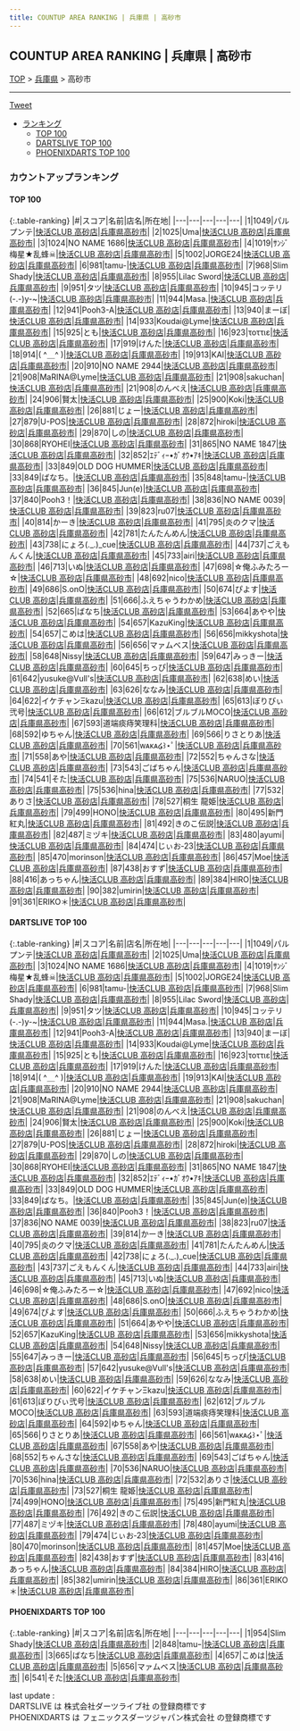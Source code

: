 ```yaml
---
title: COUNTUP AREA RANKING | 兵庫県 | 高砂市
---
```

## COUNTUP AREA RANKING | 兵庫県 | 高砂市

[TOP](/darts/rank/) > [兵庫県](/darts/rank/兵庫県/) > 高砂市

___

<a href="https://twitter.com/share?ref_src=twsrc%5Etfw" data-text="COUNTUP AREA RANKING | 兵庫県高砂市" class="twitter-share-button" data-hashtags="DARTSLIVE,PHOENIXDARTS,darts,ダーツ" data-show-count="false">Tweet</a>

* [ランキング](#カウントアップランキング)
    * [TOP 100](#top-100)
    * [DARTSLIVE TOP 100](#dartslive-top-100)
    * [PHOENIXDARTS TOP 100](#phoenixdarts-top-100)

### カウントアップランキング

#### TOP 100



{:.table-ranking}
|#|スコア|名前|店名|所在地|
|---|---|---|---|---|
|1|1049|<span class="rank-name-dl">パルプンテ</span>|<a href="https://search.dartslive.com/jp/shop/2f58915eee36f967f454cb89828a1cfe">快活CLUB 高砂店</a>|<a href="/darts/rank/兵庫県/高砂市">兵庫県高砂市</a>|
|2|1025|<span class="rank-name-dl">Uma</span>|<a href="https://search.dartslive.com/jp/shop/2f58915eee36f967f454cb89828a1cfe">快活CLUB 高砂店</a>|<a href="/darts/rank/兵庫県/高砂市">兵庫県高砂市</a>|
|3|1024|<span class="rank-name-dl">NO NAME 1686</span>|<a href="https://search.dartslive.com/jp/shop/2f58915eee36f967f454cb89828a1cfe">快活CLUB 高砂店</a>|<a href="/darts/rank/兵庫県/高砂市">兵庫県高砂市</a>|
|4|1019|<span class="rank-name-dl">ｻﾝｼﾞ梅星★乱蜂☠</span>|<a href="https://search.dartslive.com/jp/shop/2f58915eee36f967f454cb89828a1cfe">快活CLUB 高砂店</a>|<a href="/darts/rank/兵庫県/高砂市">兵庫県高砂市</a>|
|5|1002|<span class="rank-name-dl">JORGE24</span>|<a href="https://search.dartslive.com/jp/shop/2f58915eee36f967f454cb89828a1cfe">快活CLUB 高砂店</a>|<a href="/darts/rank/兵庫県/高砂市">兵庫県高砂市</a>|
|6|981|<span class="rank-name-dl">tamu-</span>|<a href="https://search.dartslive.com/jp/shop/2f58915eee36f967f454cb89828a1cfe">快活CLUB 高砂店</a>|<a href="/darts/rank/兵庫県/高砂市">兵庫県高砂市</a>|
|7|968|<span class="rank-name-dl">Slim Shady</span>|<a href="https://search.dartslive.com/jp/shop/2f58915eee36f967f454cb89828a1cfe">快活CLUB 高砂店</a>|<a href="/darts/rank/兵庫県/高砂市">兵庫県高砂市</a>|
|8|955|<span class="rank-name-dl">Lilac Sword</span>|<a href="https://search.dartslive.com/jp/shop/2f58915eee36f967f454cb89828a1cfe">快活CLUB 高砂店</a>|<a href="/darts/rank/兵庫県/高砂市">兵庫県高砂市</a>|
|9|951|<span class="rank-name-dl">タツ</span>|<a href="https://search.dartslive.com/jp/shop/2f58915eee36f967f454cb89828a1cfe">快活CLUB 高砂店</a>|<a href="/darts/rank/兵庫県/高砂市">兵庫県高砂市</a>|
|10|945|<span class="rank-name-dl">コッテリ(-.-)y-~</span>|<a href="https://search.dartslive.com/jp/shop/2f58915eee36f967f454cb89828a1cfe">快活CLUB 高砂店</a>|<a href="/darts/rank/兵庫県/高砂市">兵庫県高砂市</a>|
|11|944|<span class="rank-name-dl">Masa.</span>|<a href="https://search.dartslive.com/jp/shop/2f58915eee36f967f454cb89828a1cfe">快活CLUB 高砂店</a>|<a href="/darts/rank/兵庫県/高砂市">兵庫県高砂市</a>|
|12|941|<span class="rank-name-dl">Pooh3-A</span>|<a href="https://search.dartslive.com/jp/shop/2f58915eee36f967f454cb89828a1cfe">快活CLUB 高砂店</a>|<a href="/darts/rank/兵庫県/高砂市">兵庫県高砂市</a>|
|13|940|<span class="rank-name-dl">まーぼ</span>|<a href="https://search.dartslive.com/jp/shop/2f58915eee36f967f454cb89828a1cfe">快活CLUB 高砂店</a>|<a href="/darts/rank/兵庫県/高砂市">兵庫県高砂市</a>|
|14|933|<span class="rank-name-dl">Koudai@Lyme</span>|<a href="https://search.dartslive.com/jp/shop/2f58915eee36f967f454cb89828a1cfe">快活CLUB 高砂店</a>|<a href="/darts/rank/兵庫県/高砂市">兵庫県高砂市</a>|
|15|925|<span class="rank-name-dl">とも</span>|<a href="https://search.dartslive.com/jp/shop/2f58915eee36f967f454cb89828a1cfe">快活CLUB 高砂店</a>|<a href="/darts/rank/兵庫県/高砂市">兵庫県高砂市</a>|
|16|923|<span class="rank-name-dl">τοττιε</span>|<a href="https://search.dartslive.com/jp/shop/2f58915eee36f967f454cb89828a1cfe">快活CLUB 高砂店</a>|<a href="/darts/rank/兵庫県/高砂市">兵庫県高砂市</a>|
|17|919|<span class="rank-name-dl">けんた</span>|<a href="https://search.dartslive.com/jp/shop/2f58915eee36f967f454cb89828a1cfe">快活CLUB 高砂店</a>|<a href="/darts/rank/兵庫県/高砂市">兵庫県高砂市</a>|
|18|914|<span class="rank-name-dl">( ^＿^ )</span>|<a href="https://search.dartslive.com/jp/shop/2f58915eee36f967f454cb89828a1cfe">快活CLUB 高砂店</a>|<a href="/darts/rank/兵庫県/高砂市">兵庫県高砂市</a>|
|19|913|<span class="rank-name-dl">KAI</span>|<a href="https://search.dartslive.com/jp/shop/2f58915eee36f967f454cb89828a1cfe">快活CLUB 高砂店</a>|<a href="/darts/rank/兵庫県/高砂市">兵庫県高砂市</a>|
|20|910|<span class="rank-name-dl">NO NAME 2944</span>|<a href="https://search.dartslive.com/jp/shop/2f58915eee36f967f454cb89828a1cfe">快活CLUB 高砂店</a>|<a href="/darts/rank/兵庫県/高砂市">兵庫県高砂市</a>|
|21|908|<span class="rank-name-dl">MaRINA@Lyme</span>|<a href="https://search.dartslive.com/jp/shop/2f58915eee36f967f454cb89828a1cfe">快活CLUB 高砂店</a>|<a href="/darts/rank/兵庫県/高砂市">兵庫県高砂市</a>|
|21|908|<span class="rank-name-dl">sakuchan</span>|<a href="https://search.dartslive.com/jp/shop/2f58915eee36f967f454cb89828a1cfe">快活CLUB 高砂店</a>|<a href="/darts/rank/兵庫県/高砂市">兵庫県高砂市</a>|
|21|908|<span class="rank-name-dl">のんべえ</span>|<a href="https://search.dartslive.com/jp/shop/2f58915eee36f967f454cb89828a1cfe">快活CLUB 高砂店</a>|<a href="/darts/rank/兵庫県/高砂市">兵庫県高砂市</a>|
|24|906|<span class="rank-name-dl">賢太</span>|<a href="https://search.dartslive.com/jp/shop/2f58915eee36f967f454cb89828a1cfe">快活CLUB 高砂店</a>|<a href="/darts/rank/兵庫県/高砂市">兵庫県高砂市</a>|
|25|900|<span class="rank-name-dl">Koki</span>|<a href="https://search.dartslive.com/jp/shop/2f58915eee36f967f454cb89828a1cfe">快活CLUB 高砂店</a>|<a href="/darts/rank/兵庫県/高砂市">兵庫県高砂市</a>|
|26|881|<span class="rank-name-dl">じょー</span>|<a href="https://search.dartslive.com/jp/shop/2f58915eee36f967f454cb89828a1cfe">快活CLUB 高砂店</a>|<a href="/darts/rank/兵庫県/高砂市">兵庫県高砂市</a>|
|27|879|<span class="rank-name-dl">U-POS</span>|<a href="https://search.dartslive.com/jp/shop/2f58915eee36f967f454cb89828a1cfe">快活CLUB 高砂店</a>|<a href="/darts/rank/兵庫県/高砂市">兵庫県高砂市</a>|
|28|872|<span class="rank-name-dl">hiroki</span>|<a href="https://search.dartslive.com/jp/shop/2f58915eee36f967f454cb89828a1cfe">快活CLUB 高砂店</a>|<a href="/darts/rank/兵庫県/高砂市">兵庫県高砂市</a>|
|29|870|<span class="rank-name-dl">しの</span>|<a href="https://search.dartslive.com/jp/shop/2f58915eee36f967f454cb89828a1cfe">快活CLUB 高砂店</a>|<a href="/darts/rank/兵庫県/高砂市">兵庫県高砂市</a>|
|30|868|<span class="rank-name-dl">RYOHEI</span>|<a href="https://search.dartslive.com/jp/shop/2f58915eee36f967f454cb89828a1cfe">快活CLUB 高砂店</a>|<a href="/darts/rank/兵庫県/高砂市">兵庫県高砂市</a>|
|31|865|<span class="rank-name-dl">NO NAME 1847</span>|<a href="https://search.dartslive.com/jp/shop/2f58915eee36f967f454cb89828a1cfe">快活CLUB 高砂店</a>|<a href="/darts/rank/兵庫県/高砂市">兵庫県高砂市</a>|
|32|852|<span class="rank-name-dl">ｴﾃﾞｨｰ•ｶﾞｵｳ•ｱｷ</span>|<a href="https://search.dartslive.com/jp/shop/2f58915eee36f967f454cb89828a1cfe">快活CLUB 高砂店</a>|<a href="/darts/rank/兵庫県/高砂市">兵庫県高砂市</a>|
|33|849|<span class="rank-name-dl">OLD DOG HUMMER</span>|<a href="https://search.dartslive.com/jp/shop/2f58915eee36f967f454cb89828a1cfe">快活CLUB 高砂店</a>|<a href="/darts/rank/兵庫県/高砂市">兵庫県高砂市</a>|
|33|849|<span class="rank-name-dl">ばなち。</span>|<a href="https://search.dartslive.com/jp/shop/2f58915eee36f967f454cb89828a1cfe">快活CLUB 高砂店</a>|<a href="/darts/rank/兵庫県/高砂市">兵庫県高砂市</a>|
|35|848|<span class="rank-name-pd">tamuｰ</span>|<a href="https://vs.phoenixdarts.com/jp/shop/shopDetailInfo/s_7521?s_seq=7521">快活CLUB 高砂店</a>|<a href="/darts/rank/兵庫県/高砂市">兵庫県高砂市</a>|
|36|845|<span class="rank-name-dl">Jun(e)</span>|<a href="https://search.dartslive.com/jp/shop/2f58915eee36f967f454cb89828a1cfe">快活CLUB 高砂店</a>|<a href="/darts/rank/兵庫県/高砂市">兵庫県高砂市</a>|
|37|840|<span class="rank-name-dl">Pooh3！</span>|<a href="https://search.dartslive.com/jp/shop/2f58915eee36f967f454cb89828a1cfe">快活CLUB 高砂店</a>|<a href="/darts/rank/兵庫県/高砂市">兵庫県高砂市</a>|
|38|836|<span class="rank-name-dl">NO NAME 0039</span>|<a href="https://search.dartslive.com/jp/shop/2f58915eee36f967f454cb89828a1cfe">快活CLUB 高砂店</a>|<a href="/darts/rank/兵庫県/高砂市">兵庫県高砂市</a>|
|39|823|<span class="rank-name-dl">ru07</span>|<a href="https://search.dartslive.com/jp/shop/2f58915eee36f967f454cb89828a1cfe">快活CLUB 高砂店</a>|<a href="/darts/rank/兵庫県/高砂市">兵庫県高砂市</a>|
|40|814|<span class="rank-name-dl">かーき</span>|<a href="https://search.dartslive.com/jp/shop/2f58915eee36f967f454cb89828a1cfe">快活CLUB 高砂店</a>|<a href="/darts/rank/兵庫県/高砂市">兵庫県高砂市</a>|
|41|795|<span class="rank-name-dl">炎のクマ</span>|<a href="https://search.dartslive.com/jp/shop/2f58915eee36f967f454cb89828a1cfe">快活CLUB 高砂店</a>|<a href="/darts/rank/兵庫県/高砂市">兵庫県高砂市</a>|
|42|781|<span class="rank-name-dl">たんたんめん</span>|<a href="https://search.dartslive.com/jp/shop/2f58915eee36f967f454cb89828a1cfe">快活CLUB 高砂店</a>|<a href="/darts/rank/兵庫県/高砂市">兵庫県高砂市</a>|
|43|738|<span class="rank-name-dl">にょろ(._.)_cue</span>|<a href="https://search.dartslive.com/jp/shop/2f58915eee36f967f454cb89828a1cfe">快活CLUB 高砂店</a>|<a href="/darts/rank/兵庫県/高砂市">兵庫県高砂市</a>|
|44|737|<span class="rank-name-dl">ごえもんくん</span>|<a href="https://search.dartslive.com/jp/shop/2f58915eee36f967f454cb89828a1cfe">快活CLUB 高砂店</a>|<a href="/darts/rank/兵庫県/高砂市">兵庫県高砂市</a>|
|45|733|<span class="rank-name-dl">airi</span>|<a href="https://search.dartslive.com/jp/shop/2f58915eee36f967f454cb89828a1cfe">快活CLUB 高砂店</a>|<a href="/darts/rank/兵庫県/高砂市">兵庫県高砂市</a>|
|46|713|<span class="rank-name-dl">いぬ</span>|<a href="https://search.dartslive.com/jp/shop/2f58915eee36f967f454cb89828a1cfe">快活CLUB 高砂店</a>|<a href="/darts/rank/兵庫県/高砂市">兵庫県高砂市</a>|
|47|698|<span class="rank-name-dl">☆俺ふみたろー☆</span>|<a href="https://search.dartslive.com/jp/shop/2f58915eee36f967f454cb89828a1cfe">快活CLUB 高砂店</a>|<a href="/darts/rank/兵庫県/高砂市">兵庫県高砂市</a>|
|48|692|<span class="rank-name-dl">nico</span>|<a href="https://search.dartslive.com/jp/shop/2f58915eee36f967f454cb89828a1cfe">快活CLUB 高砂店</a>|<a href="/darts/rank/兵庫県/高砂市">兵庫県高砂市</a>|
|49|686|<span class="rank-name-dl">S.onO</span>|<a href="https://search.dartslive.com/jp/shop/2f58915eee36f967f454cb89828a1cfe">快活CLUB 高砂店</a>|<a href="/darts/rank/兵庫県/高砂市">兵庫県高砂市</a>|
|50|674|<span class="rank-name-dl">ぴよす</span>|<a href="https://search.dartslive.com/jp/shop/2f58915eee36f967f454cb89828a1cfe">快活CLUB 高砂店</a>|<a href="/darts/rank/兵庫県/高砂市">兵庫県高砂市</a>|
|51|666|<span class="rank-name-dl">ふえちゃうわかめ</span>|<a href="https://search.dartslive.com/jp/shop/2f58915eee36f967f454cb89828a1cfe">快活CLUB 高砂店</a>|<a href="/darts/rank/兵庫県/高砂市">兵庫県高砂市</a>|
|52|665|<span class="rank-name-pd">ばなち</span>|<a href="https://vs.phoenixdarts.com/jp/shop/shopDetailInfo/s_7521?s_seq=7521">快活CLUB 高砂店</a>|<a href="/darts/rank/兵庫県/高砂市">兵庫県高砂市</a>|
|53|664|<span class="rank-name-dl">あやや</span>|<a href="https://search.dartslive.com/jp/shop/2f58915eee36f967f454cb89828a1cfe">快活CLUB 高砂店</a>|<a href="/darts/rank/兵庫県/高砂市">兵庫県高砂市</a>|
|54|657|<span class="rank-name-dl">KazuKing</span>|<a href="https://search.dartslive.com/jp/shop/2f58915eee36f967f454cb89828a1cfe">快活CLUB 高砂店</a>|<a href="/darts/rank/兵庫県/高砂市">兵庫県高砂市</a>|
|54|657|<span class="rank-name-pd">こめは</span>|<a href="https://vs.phoenixdarts.com/jp/shop/shopDetailInfo/s_7521?s_seq=7521">快活CLUB 高砂店</a>|<a href="/darts/rank/兵庫県/高砂市">兵庫県高砂市</a>|
|56|656|<span class="rank-name-dl">mikkyshota</span>|<a href="https://search.dartslive.com/jp/shop/2f58915eee36f967f454cb89828a1cfe">快活CLUB 高砂店</a>|<a href="/darts/rank/兵庫県/高砂市">兵庫県高砂市</a>|
|56|656|<span class="rank-name-pd">マァムベス</span>|<a href="https://vs.phoenixdarts.com/jp/shop/shopDetailInfo/s_7521?s_seq=7521">快活CLUB 高砂店</a>|<a href="/darts/rank/兵庫県/高砂市">兵庫県高砂市</a>|
|58|648|<span class="rank-name-dl">Nissy</span>|<a href="https://search.dartslive.com/jp/shop/2f58915eee36f967f454cb89828a1cfe">快活CLUB 高砂店</a>|<a href="/darts/rank/兵庫県/高砂市">兵庫県高砂市</a>|
|59|647|<span class="rank-name-dl">みっきー</span>|<a href="https://search.dartslive.com/jp/shop/2f58915eee36f967f454cb89828a1cfe">快活CLUB 高砂店</a>|<a href="/darts/rank/兵庫県/高砂市">兵庫県高砂市</a>|
|60|645|<span class="rank-name-dl">ちっぴ</span>|<a href="https://search.dartslive.com/jp/shop/2f58915eee36f967f454cb89828a1cfe">快活CLUB 高砂店</a>|<a href="/darts/rank/兵庫県/高砂市">兵庫県高砂市</a>|
|61|642|<span class="rank-name-dl">yusuke@Vull&#x27;s</span>|<a href="https://search.dartslive.com/jp/shop/2f58915eee36f967f454cb89828a1cfe">快活CLUB 高砂店</a>|<a href="/darts/rank/兵庫県/高砂市">兵庫県高砂市</a>|
|62|638|<span class="rank-name-dl">めい</span>|<a href="https://search.dartslive.com/jp/shop/2f58915eee36f967f454cb89828a1cfe">快活CLUB 高砂店</a>|<a href="/darts/rank/兵庫県/高砂市">兵庫県高砂市</a>|
|63|626|<span class="rank-name-dl">ななみ</span>|<a href="https://search.dartslive.com/jp/shop/2f58915eee36f967f454cb89828a1cfe">快活CLUB 高砂店</a>|<a href="/darts/rank/兵庫県/高砂市">兵庫県高砂市</a>|
|64|622|<span class="rank-name-dl">イケチャンΞkazu</span>|<a href="https://search.dartslive.com/jp/shop/2f58915eee36f967f454cb89828a1cfe">快活CLUB 高砂店</a>|<a href="/darts/rank/兵庫県/高砂市">兵庫県高砂市</a>|
|65|613|<span class="rank-name-dl">ぼりびぃ弐号</span>|<a href="https://search.dartslive.com/jp/shop/2f58915eee36f967f454cb89828a1cfe">快活CLUB 高砂店</a>|<a href="/darts/rank/兵庫県/高砂市">兵庫県高砂市</a>|
|66|612|<span class="rank-name-dl">ブルブルMOCO</span>|<a href="https://search.dartslive.com/jp/shop/2f58915eee36f967f454cb89828a1cfe">快活CLUB 高砂店</a>|<a href="/darts/rank/兵庫県/高砂市">兵庫県高砂市</a>|
|67|593|<span class="rank-name-dl">道端痰痔笑理科</span>|<a href="https://search.dartslive.com/jp/shop/2f58915eee36f967f454cb89828a1cfe">快活CLUB 高砂店</a>|<a href="/darts/rank/兵庫県/高砂市">兵庫県高砂市</a>|
|68|592|<span class="rank-name-dl">ゆちゃん</span>|<a href="https://search.dartslive.com/jp/shop/2f58915eee36f967f454cb89828a1cfe">快活CLUB 高砂店</a>|<a href="/darts/rank/兵庫県/高砂市">兵庫県高砂市</a>|
|69|566|<span class="rank-name-dl">りさとりあ</span>|<a href="https://search.dartslive.com/jp/shop/2f58915eee36f967f454cb89828a1cfe">快活CLUB 高砂店</a>|<a href="/darts/rank/兵庫県/高砂市">兵庫県高砂市</a>|
|70|561|<span class="rank-name-dl">ᴡᴀᴋᴀ໒꒱⋆ﾟ</span>|<a href="https://search.dartslive.com/jp/shop/2f58915eee36f967f454cb89828a1cfe">快活CLUB 高砂店</a>|<a href="/darts/rank/兵庫県/高砂市">兵庫県高砂市</a>|
|71|558|<span class="rank-name-dl">あや</span>|<a href="https://search.dartslive.com/jp/shop/2f58915eee36f967f454cb89828a1cfe">快活CLUB 高砂店</a>|<a href="/darts/rank/兵庫県/高砂市">兵庫県高砂市</a>|
|72|552|<span class="rank-name-dl">ちゃんさな</span>|<a href="https://search.dartslive.com/jp/shop/2f58915eee36f967f454cb89828a1cfe">快活CLUB 高砂店</a>|<a href="/darts/rank/兵庫県/高砂市">兵庫県高砂市</a>|
|73|543|<span class="rank-name-dl">ごばちゃん</span>|<a href="https://search.dartslive.com/jp/shop/2f58915eee36f967f454cb89828a1cfe">快活CLUB 高砂店</a>|<a href="/darts/rank/兵庫県/高砂市">兵庫県高砂市</a>|
|74|541|<span class="rank-name-pd">そた</span>|<a href="https://vs.phoenixdarts.com/jp/shop/shopDetailInfo/s_7521?s_seq=7521">快活CLUB 高砂店</a>|<a href="/darts/rank/兵庫県/高砂市">兵庫県高砂市</a>|
|75|536|<span class="rank-name-dl">NARUO</span>|<a href="https://search.dartslive.com/jp/shop/2f58915eee36f967f454cb89828a1cfe">快活CLUB 高砂店</a>|<a href="/darts/rank/兵庫県/高砂市">兵庫県高砂市</a>|
|75|536|<span class="rank-name-dl">hina</span>|<a href="https://search.dartslive.com/jp/shop/2f58915eee36f967f454cb89828a1cfe">快活CLUB 高砂店</a>|<a href="/darts/rank/兵庫県/高砂市">兵庫県高砂市</a>|
|77|532|<span class="rank-name-dl">ありさ</span>|<a href="https://search.dartslive.com/jp/shop/2f58915eee36f967f454cb89828a1cfe">快活CLUB 高砂店</a>|<a href="/darts/rank/兵庫県/高砂市">兵庫県高砂市</a>|
|78|527|<span class="rank-name-dl">桐生 龍姫</span>|<a href="https://search.dartslive.com/jp/shop/2f58915eee36f967f454cb89828a1cfe">快活CLUB 高砂店</a>|<a href="/darts/rank/兵庫県/高砂市">兵庫県高砂市</a>|
|79|499|<span class="rank-name-dl">HONO</span>|<a href="https://search.dartslive.com/jp/shop/2f58915eee36f967f454cb89828a1cfe">快活CLUB 高砂店</a>|<a href="/darts/rank/兵庫県/高砂市">兵庫県高砂市</a>|
|80|495|<span class="rank-name-dl">新門紅丸</span>|<a href="https://search.dartslive.com/jp/shop/2f58915eee36f967f454cb89828a1cfe">快活CLUB 高砂店</a>|<a href="/darts/rank/兵庫県/高砂市">兵庫県高砂市</a>|
|81|492|<span class="rank-name-dl">きのこ伝説</span>|<a href="https://search.dartslive.com/jp/shop/2f58915eee36f967f454cb89828a1cfe">快活CLUB 高砂店</a>|<a href="/darts/rank/兵庫県/高砂市">兵庫県高砂市</a>|
|82|487|<span class="rank-name-dl">ミヅキ</span>|<a href="https://search.dartslive.com/jp/shop/2f58915eee36f967f454cb89828a1cfe">快活CLUB 高砂店</a>|<a href="/darts/rank/兵庫県/高砂市">兵庫県高砂市</a>|
|83|480|<span class="rank-name-dl">ayumi</span>|<a href="https://search.dartslive.com/jp/shop/2f58915eee36f967f454cb89828a1cfe">快活CLUB 高砂店</a>|<a href="/darts/rank/兵庫県/高砂市">兵庫県高砂市</a>|
|84|474|<span class="rank-name-dl">じぃお‐23</span>|<a href="https://search.dartslive.com/jp/shop/2f58915eee36f967f454cb89828a1cfe">快活CLUB 高砂店</a>|<a href="/darts/rank/兵庫県/高砂市">兵庫県高砂市</a>|
|85|470|<span class="rank-name-dl">morinson</span>|<a href="https://search.dartslive.com/jp/shop/2f58915eee36f967f454cb89828a1cfe">快活CLUB 高砂店</a>|<a href="/darts/rank/兵庫県/高砂市">兵庫県高砂市</a>|
|86|457|<span class="rank-name-dl">Moe</span>|<a href="https://search.dartslive.com/jp/shop/2f58915eee36f967f454cb89828a1cfe">快活CLUB 高砂店</a>|<a href="/darts/rank/兵庫県/高砂市">兵庫県高砂市</a>|
|87|438|<span class="rank-name-dl">おすず</span>|<a href="https://search.dartslive.com/jp/shop/2f58915eee36f967f454cb89828a1cfe">快活CLUB 高砂店</a>|<a href="/darts/rank/兵庫県/高砂市">兵庫県高砂市</a>|
|88|416|<span class="rank-name-dl">あっちゃん</span>|<a href="https://search.dartslive.com/jp/shop/2f58915eee36f967f454cb89828a1cfe">快活CLUB 高砂店</a>|<a href="/darts/rank/兵庫県/高砂市">兵庫県高砂市</a>|
|89|384|<span class="rank-name-dl">HIRO</span>|<a href="https://search.dartslive.com/jp/shop/2f58915eee36f967f454cb89828a1cfe">快活CLUB 高砂店</a>|<a href="/darts/rank/兵庫県/高砂市">兵庫県高砂市</a>|
|90|382|<span class="rank-name-dl">umirin</span>|<a href="https://search.dartslive.com/jp/shop/2f58915eee36f967f454cb89828a1cfe">快活CLUB 高砂店</a>|<a href="/darts/rank/兵庫県/高砂市">兵庫県高砂市</a>|
|91|361|<span class="rank-name-dl">ERIKO＊</span>|<a href="https://search.dartslive.com/jp/shop/2f58915eee36f967f454cb89828a1cfe">快活CLUB 高砂店</a>|<a href="/darts/rank/兵庫県/高砂市">兵庫県高砂市</a>|


#### DARTSLIVE TOP 100



{:.table-ranking}
|#|スコア|名前|店名|所在地|
|---|---|---|---|---|
|1|1049|<span class="rank-name-dl">パルプンテ</span>|<a href="https://search.dartslive.com/jp/shop/2f58915eee36f967f454cb89828a1cfe">快活CLUB 高砂店</a>|<a href="/darts/rank/兵庫県/高砂市">兵庫県高砂市</a>|
|2|1025|<span class="rank-name-dl">Uma</span>|<a href="https://search.dartslive.com/jp/shop/2f58915eee36f967f454cb89828a1cfe">快活CLUB 高砂店</a>|<a href="/darts/rank/兵庫県/高砂市">兵庫県高砂市</a>|
|3|1024|<span class="rank-name-dl">NO NAME 1686</span>|<a href="https://search.dartslive.com/jp/shop/2f58915eee36f967f454cb89828a1cfe">快活CLUB 高砂店</a>|<a href="/darts/rank/兵庫県/高砂市">兵庫県高砂市</a>|
|4|1019|<span class="rank-name-dl">ｻﾝｼﾞ梅星★乱蜂☠</span>|<a href="https://search.dartslive.com/jp/shop/2f58915eee36f967f454cb89828a1cfe">快活CLUB 高砂店</a>|<a href="/darts/rank/兵庫県/高砂市">兵庫県高砂市</a>|
|5|1002|<span class="rank-name-dl">JORGE24</span>|<a href="https://search.dartslive.com/jp/shop/2f58915eee36f967f454cb89828a1cfe">快活CLUB 高砂店</a>|<a href="/darts/rank/兵庫県/高砂市">兵庫県高砂市</a>|
|6|981|<span class="rank-name-dl">tamu-</span>|<a href="https://search.dartslive.com/jp/shop/2f58915eee36f967f454cb89828a1cfe">快活CLUB 高砂店</a>|<a href="/darts/rank/兵庫県/高砂市">兵庫県高砂市</a>|
|7|968|<span class="rank-name-dl">Slim Shady</span>|<a href="https://search.dartslive.com/jp/shop/2f58915eee36f967f454cb89828a1cfe">快活CLUB 高砂店</a>|<a href="/darts/rank/兵庫県/高砂市">兵庫県高砂市</a>|
|8|955|<span class="rank-name-dl">Lilac Sword</span>|<a href="https://search.dartslive.com/jp/shop/2f58915eee36f967f454cb89828a1cfe">快活CLUB 高砂店</a>|<a href="/darts/rank/兵庫県/高砂市">兵庫県高砂市</a>|
|9|951|<span class="rank-name-dl">タツ</span>|<a href="https://search.dartslive.com/jp/shop/2f58915eee36f967f454cb89828a1cfe">快活CLUB 高砂店</a>|<a href="/darts/rank/兵庫県/高砂市">兵庫県高砂市</a>|
|10|945|<span class="rank-name-dl">コッテリ(-.-)y-~</span>|<a href="https://search.dartslive.com/jp/shop/2f58915eee36f967f454cb89828a1cfe">快活CLUB 高砂店</a>|<a href="/darts/rank/兵庫県/高砂市">兵庫県高砂市</a>|
|11|944|<span class="rank-name-dl">Masa.</span>|<a href="https://search.dartslive.com/jp/shop/2f58915eee36f967f454cb89828a1cfe">快活CLUB 高砂店</a>|<a href="/darts/rank/兵庫県/高砂市">兵庫県高砂市</a>|
|12|941|<span class="rank-name-dl">Pooh3-A</span>|<a href="https://search.dartslive.com/jp/shop/2f58915eee36f967f454cb89828a1cfe">快活CLUB 高砂店</a>|<a href="/darts/rank/兵庫県/高砂市">兵庫県高砂市</a>|
|13|940|<span class="rank-name-dl">まーぼ</span>|<a href="https://search.dartslive.com/jp/shop/2f58915eee36f967f454cb89828a1cfe">快活CLUB 高砂店</a>|<a href="/darts/rank/兵庫県/高砂市">兵庫県高砂市</a>|
|14|933|<span class="rank-name-dl">Koudai@Lyme</span>|<a href="https://search.dartslive.com/jp/shop/2f58915eee36f967f454cb89828a1cfe">快活CLUB 高砂店</a>|<a href="/darts/rank/兵庫県/高砂市">兵庫県高砂市</a>|
|15|925|<span class="rank-name-dl">とも</span>|<a href="https://search.dartslive.com/jp/shop/2f58915eee36f967f454cb89828a1cfe">快活CLUB 高砂店</a>|<a href="/darts/rank/兵庫県/高砂市">兵庫県高砂市</a>|
|16|923|<span class="rank-name-dl">τοττιε</span>|<a href="https://search.dartslive.com/jp/shop/2f58915eee36f967f454cb89828a1cfe">快活CLUB 高砂店</a>|<a href="/darts/rank/兵庫県/高砂市">兵庫県高砂市</a>|
|17|919|<span class="rank-name-dl">けんた</span>|<a href="https://search.dartslive.com/jp/shop/2f58915eee36f967f454cb89828a1cfe">快活CLUB 高砂店</a>|<a href="/darts/rank/兵庫県/高砂市">兵庫県高砂市</a>|
|18|914|<span class="rank-name-dl">( ^＿^ )</span>|<a href="https://search.dartslive.com/jp/shop/2f58915eee36f967f454cb89828a1cfe">快活CLUB 高砂店</a>|<a href="/darts/rank/兵庫県/高砂市">兵庫県高砂市</a>|
|19|913|<span class="rank-name-dl">KAI</span>|<a href="https://search.dartslive.com/jp/shop/2f58915eee36f967f454cb89828a1cfe">快活CLUB 高砂店</a>|<a href="/darts/rank/兵庫県/高砂市">兵庫県高砂市</a>|
|20|910|<span class="rank-name-dl">NO NAME 2944</span>|<a href="https://search.dartslive.com/jp/shop/2f58915eee36f967f454cb89828a1cfe">快活CLUB 高砂店</a>|<a href="/darts/rank/兵庫県/高砂市">兵庫県高砂市</a>|
|21|908|<span class="rank-name-dl">MaRINA@Lyme</span>|<a href="https://search.dartslive.com/jp/shop/2f58915eee36f967f454cb89828a1cfe">快活CLUB 高砂店</a>|<a href="/darts/rank/兵庫県/高砂市">兵庫県高砂市</a>|
|21|908|<span class="rank-name-dl">sakuchan</span>|<a href="https://search.dartslive.com/jp/shop/2f58915eee36f967f454cb89828a1cfe">快活CLUB 高砂店</a>|<a href="/darts/rank/兵庫県/高砂市">兵庫県高砂市</a>|
|21|908|<span class="rank-name-dl">のんべえ</span>|<a href="https://search.dartslive.com/jp/shop/2f58915eee36f967f454cb89828a1cfe">快活CLUB 高砂店</a>|<a href="/darts/rank/兵庫県/高砂市">兵庫県高砂市</a>|
|24|906|<span class="rank-name-dl">賢太</span>|<a href="https://search.dartslive.com/jp/shop/2f58915eee36f967f454cb89828a1cfe">快活CLUB 高砂店</a>|<a href="/darts/rank/兵庫県/高砂市">兵庫県高砂市</a>|
|25|900|<span class="rank-name-dl">Koki</span>|<a href="https://search.dartslive.com/jp/shop/2f58915eee36f967f454cb89828a1cfe">快活CLUB 高砂店</a>|<a href="/darts/rank/兵庫県/高砂市">兵庫県高砂市</a>|
|26|881|<span class="rank-name-dl">じょー</span>|<a href="https://search.dartslive.com/jp/shop/2f58915eee36f967f454cb89828a1cfe">快活CLUB 高砂店</a>|<a href="/darts/rank/兵庫県/高砂市">兵庫県高砂市</a>|
|27|879|<span class="rank-name-dl">U-POS</span>|<a href="https://search.dartslive.com/jp/shop/2f58915eee36f967f454cb89828a1cfe">快活CLUB 高砂店</a>|<a href="/darts/rank/兵庫県/高砂市">兵庫県高砂市</a>|
|28|872|<span class="rank-name-dl">hiroki</span>|<a href="https://search.dartslive.com/jp/shop/2f58915eee36f967f454cb89828a1cfe">快活CLUB 高砂店</a>|<a href="/darts/rank/兵庫県/高砂市">兵庫県高砂市</a>|
|29|870|<span class="rank-name-dl">しの</span>|<a href="https://search.dartslive.com/jp/shop/2f58915eee36f967f454cb89828a1cfe">快活CLUB 高砂店</a>|<a href="/darts/rank/兵庫県/高砂市">兵庫県高砂市</a>|
|30|868|<span class="rank-name-dl">RYOHEI</span>|<a href="https://search.dartslive.com/jp/shop/2f58915eee36f967f454cb89828a1cfe">快活CLUB 高砂店</a>|<a href="/darts/rank/兵庫県/高砂市">兵庫県高砂市</a>|
|31|865|<span class="rank-name-dl">NO NAME 1847</span>|<a href="https://search.dartslive.com/jp/shop/2f58915eee36f967f454cb89828a1cfe">快活CLUB 高砂店</a>|<a href="/darts/rank/兵庫県/高砂市">兵庫県高砂市</a>|
|32|852|<span class="rank-name-dl">ｴﾃﾞｨｰ•ｶﾞｵｳ•ｱｷ</span>|<a href="https://search.dartslive.com/jp/shop/2f58915eee36f967f454cb89828a1cfe">快活CLUB 高砂店</a>|<a href="/darts/rank/兵庫県/高砂市">兵庫県高砂市</a>|
|33|849|<span class="rank-name-dl">OLD DOG HUMMER</span>|<a href="https://search.dartslive.com/jp/shop/2f58915eee36f967f454cb89828a1cfe">快活CLUB 高砂店</a>|<a href="/darts/rank/兵庫県/高砂市">兵庫県高砂市</a>|
|33|849|<span class="rank-name-dl">ばなち。</span>|<a href="https://search.dartslive.com/jp/shop/2f58915eee36f967f454cb89828a1cfe">快活CLUB 高砂店</a>|<a href="/darts/rank/兵庫県/高砂市">兵庫県高砂市</a>|
|35|845|<span class="rank-name-dl">Jun(e)</span>|<a href="https://search.dartslive.com/jp/shop/2f58915eee36f967f454cb89828a1cfe">快活CLUB 高砂店</a>|<a href="/darts/rank/兵庫県/高砂市">兵庫県高砂市</a>|
|36|840|<span class="rank-name-dl">Pooh3！</span>|<a href="https://search.dartslive.com/jp/shop/2f58915eee36f967f454cb89828a1cfe">快活CLUB 高砂店</a>|<a href="/darts/rank/兵庫県/高砂市">兵庫県高砂市</a>|
|37|836|<span class="rank-name-dl">NO NAME 0039</span>|<a href="https://search.dartslive.com/jp/shop/2f58915eee36f967f454cb89828a1cfe">快活CLUB 高砂店</a>|<a href="/darts/rank/兵庫県/高砂市">兵庫県高砂市</a>|
|38|823|<span class="rank-name-dl">ru07</span>|<a href="https://search.dartslive.com/jp/shop/2f58915eee36f967f454cb89828a1cfe">快活CLUB 高砂店</a>|<a href="/darts/rank/兵庫県/高砂市">兵庫県高砂市</a>|
|39|814|<span class="rank-name-dl">かーき</span>|<a href="https://search.dartslive.com/jp/shop/2f58915eee36f967f454cb89828a1cfe">快活CLUB 高砂店</a>|<a href="/darts/rank/兵庫県/高砂市">兵庫県高砂市</a>|
|40|795|<span class="rank-name-dl">炎のクマ</span>|<a href="https://search.dartslive.com/jp/shop/2f58915eee36f967f454cb89828a1cfe">快活CLUB 高砂店</a>|<a href="/darts/rank/兵庫県/高砂市">兵庫県高砂市</a>|
|41|781|<span class="rank-name-dl">たんたんめん</span>|<a href="https://search.dartslive.com/jp/shop/2f58915eee36f967f454cb89828a1cfe">快活CLUB 高砂店</a>|<a href="/darts/rank/兵庫県/高砂市">兵庫県高砂市</a>|
|42|738|<span class="rank-name-dl">にょろ(._.)_cue</span>|<a href="https://search.dartslive.com/jp/shop/2f58915eee36f967f454cb89828a1cfe">快活CLUB 高砂店</a>|<a href="/darts/rank/兵庫県/高砂市">兵庫県高砂市</a>|
|43|737|<span class="rank-name-dl">ごえもんくん</span>|<a href="https://search.dartslive.com/jp/shop/2f58915eee36f967f454cb89828a1cfe">快活CLUB 高砂店</a>|<a href="/darts/rank/兵庫県/高砂市">兵庫県高砂市</a>|
|44|733|<span class="rank-name-dl">airi</span>|<a href="https://search.dartslive.com/jp/shop/2f58915eee36f967f454cb89828a1cfe">快活CLUB 高砂店</a>|<a href="/darts/rank/兵庫県/高砂市">兵庫県高砂市</a>|
|45|713|<span class="rank-name-dl">いぬ</span>|<a href="https://search.dartslive.com/jp/shop/2f58915eee36f967f454cb89828a1cfe">快活CLUB 高砂店</a>|<a href="/darts/rank/兵庫県/高砂市">兵庫県高砂市</a>|
|46|698|<span class="rank-name-dl">☆俺ふみたろー☆</span>|<a href="https://search.dartslive.com/jp/shop/2f58915eee36f967f454cb89828a1cfe">快活CLUB 高砂店</a>|<a href="/darts/rank/兵庫県/高砂市">兵庫県高砂市</a>|
|47|692|<span class="rank-name-dl">nico</span>|<a href="https://search.dartslive.com/jp/shop/2f58915eee36f967f454cb89828a1cfe">快活CLUB 高砂店</a>|<a href="/darts/rank/兵庫県/高砂市">兵庫県高砂市</a>|
|48|686|<span class="rank-name-dl">S.onO</span>|<a href="https://search.dartslive.com/jp/shop/2f58915eee36f967f454cb89828a1cfe">快活CLUB 高砂店</a>|<a href="/darts/rank/兵庫県/高砂市">兵庫県高砂市</a>|
|49|674|<span class="rank-name-dl">ぴよす</span>|<a href="https://search.dartslive.com/jp/shop/2f58915eee36f967f454cb89828a1cfe">快活CLUB 高砂店</a>|<a href="/darts/rank/兵庫県/高砂市">兵庫県高砂市</a>|
|50|666|<span class="rank-name-dl">ふえちゃうわかめ</span>|<a href="https://search.dartslive.com/jp/shop/2f58915eee36f967f454cb89828a1cfe">快活CLUB 高砂店</a>|<a href="/darts/rank/兵庫県/高砂市">兵庫県高砂市</a>|
|51|664|<span class="rank-name-dl">あやや</span>|<a href="https://search.dartslive.com/jp/shop/2f58915eee36f967f454cb89828a1cfe">快活CLUB 高砂店</a>|<a href="/darts/rank/兵庫県/高砂市">兵庫県高砂市</a>|
|52|657|<span class="rank-name-dl">KazuKing</span>|<a href="https://search.dartslive.com/jp/shop/2f58915eee36f967f454cb89828a1cfe">快活CLUB 高砂店</a>|<a href="/darts/rank/兵庫県/高砂市">兵庫県高砂市</a>|
|53|656|<span class="rank-name-dl">mikkyshota</span>|<a href="https://search.dartslive.com/jp/shop/2f58915eee36f967f454cb89828a1cfe">快活CLUB 高砂店</a>|<a href="/darts/rank/兵庫県/高砂市">兵庫県高砂市</a>|
|54|648|<span class="rank-name-dl">Nissy</span>|<a href="https://search.dartslive.com/jp/shop/2f58915eee36f967f454cb89828a1cfe">快活CLUB 高砂店</a>|<a href="/darts/rank/兵庫県/高砂市">兵庫県高砂市</a>|
|55|647|<span class="rank-name-dl">みっきー</span>|<a href="https://search.dartslive.com/jp/shop/2f58915eee36f967f454cb89828a1cfe">快活CLUB 高砂店</a>|<a href="/darts/rank/兵庫県/高砂市">兵庫県高砂市</a>|
|56|645|<span class="rank-name-dl">ちっぴ</span>|<a href="https://search.dartslive.com/jp/shop/2f58915eee36f967f454cb89828a1cfe">快活CLUB 高砂店</a>|<a href="/darts/rank/兵庫県/高砂市">兵庫県高砂市</a>|
|57|642|<span class="rank-name-dl">yusuke@Vull&#x27;s</span>|<a href="https://search.dartslive.com/jp/shop/2f58915eee36f967f454cb89828a1cfe">快活CLUB 高砂店</a>|<a href="/darts/rank/兵庫県/高砂市">兵庫県高砂市</a>|
|58|638|<span class="rank-name-dl">めい</span>|<a href="https://search.dartslive.com/jp/shop/2f58915eee36f967f454cb89828a1cfe">快活CLUB 高砂店</a>|<a href="/darts/rank/兵庫県/高砂市">兵庫県高砂市</a>|
|59|626|<span class="rank-name-dl">ななみ</span>|<a href="https://search.dartslive.com/jp/shop/2f58915eee36f967f454cb89828a1cfe">快活CLUB 高砂店</a>|<a href="/darts/rank/兵庫県/高砂市">兵庫県高砂市</a>|
|60|622|<span class="rank-name-dl">イケチャンΞkazu</span>|<a href="https://search.dartslive.com/jp/shop/2f58915eee36f967f454cb89828a1cfe">快活CLUB 高砂店</a>|<a href="/darts/rank/兵庫県/高砂市">兵庫県高砂市</a>|
|61|613|<span class="rank-name-dl">ぼりびぃ弐号</span>|<a href="https://search.dartslive.com/jp/shop/2f58915eee36f967f454cb89828a1cfe">快活CLUB 高砂店</a>|<a href="/darts/rank/兵庫県/高砂市">兵庫県高砂市</a>|
|62|612|<span class="rank-name-dl">ブルブルMOCO</span>|<a href="https://search.dartslive.com/jp/shop/2f58915eee36f967f454cb89828a1cfe">快活CLUB 高砂店</a>|<a href="/darts/rank/兵庫県/高砂市">兵庫県高砂市</a>|
|63|593|<span class="rank-name-dl">道端痰痔笑理科</span>|<a href="https://search.dartslive.com/jp/shop/2f58915eee36f967f454cb89828a1cfe">快活CLUB 高砂店</a>|<a href="/darts/rank/兵庫県/高砂市">兵庫県高砂市</a>|
|64|592|<span class="rank-name-dl">ゆちゃん</span>|<a href="https://search.dartslive.com/jp/shop/2f58915eee36f967f454cb89828a1cfe">快活CLUB 高砂店</a>|<a href="/darts/rank/兵庫県/高砂市">兵庫県高砂市</a>|
|65|566|<span class="rank-name-dl">りさとりあ</span>|<a href="https://search.dartslive.com/jp/shop/2f58915eee36f967f454cb89828a1cfe">快活CLUB 高砂店</a>|<a href="/darts/rank/兵庫県/高砂市">兵庫県高砂市</a>|
|66|561|<span class="rank-name-dl">ᴡᴀᴋᴀ໒꒱⋆ﾟ</span>|<a href="https://search.dartslive.com/jp/shop/2f58915eee36f967f454cb89828a1cfe">快活CLUB 高砂店</a>|<a href="/darts/rank/兵庫県/高砂市">兵庫県高砂市</a>|
|67|558|<span class="rank-name-dl">あや</span>|<a href="https://search.dartslive.com/jp/shop/2f58915eee36f967f454cb89828a1cfe">快活CLUB 高砂店</a>|<a href="/darts/rank/兵庫県/高砂市">兵庫県高砂市</a>|
|68|552|<span class="rank-name-dl">ちゃんさな</span>|<a href="https://search.dartslive.com/jp/shop/2f58915eee36f967f454cb89828a1cfe">快活CLUB 高砂店</a>|<a href="/darts/rank/兵庫県/高砂市">兵庫県高砂市</a>|
|69|543|<span class="rank-name-dl">ごばちゃん</span>|<a href="https://search.dartslive.com/jp/shop/2f58915eee36f967f454cb89828a1cfe">快活CLUB 高砂店</a>|<a href="/darts/rank/兵庫県/高砂市">兵庫県高砂市</a>|
|70|536|<span class="rank-name-dl">NARUO</span>|<a href="https://search.dartslive.com/jp/shop/2f58915eee36f967f454cb89828a1cfe">快活CLUB 高砂店</a>|<a href="/darts/rank/兵庫県/高砂市">兵庫県高砂市</a>|
|70|536|<span class="rank-name-dl">hina</span>|<a href="https://search.dartslive.com/jp/shop/2f58915eee36f967f454cb89828a1cfe">快活CLUB 高砂店</a>|<a href="/darts/rank/兵庫県/高砂市">兵庫県高砂市</a>|
|72|532|<span class="rank-name-dl">ありさ</span>|<a href="https://search.dartslive.com/jp/shop/2f58915eee36f967f454cb89828a1cfe">快活CLUB 高砂店</a>|<a href="/darts/rank/兵庫県/高砂市">兵庫県高砂市</a>|
|73|527|<span class="rank-name-dl">桐生 龍姫</span>|<a href="https://search.dartslive.com/jp/shop/2f58915eee36f967f454cb89828a1cfe">快活CLUB 高砂店</a>|<a href="/darts/rank/兵庫県/高砂市">兵庫県高砂市</a>|
|74|499|<span class="rank-name-dl">HONO</span>|<a href="https://search.dartslive.com/jp/shop/2f58915eee36f967f454cb89828a1cfe">快活CLUB 高砂店</a>|<a href="/darts/rank/兵庫県/高砂市">兵庫県高砂市</a>|
|75|495|<span class="rank-name-dl">新門紅丸</span>|<a href="https://search.dartslive.com/jp/shop/2f58915eee36f967f454cb89828a1cfe">快活CLUB 高砂店</a>|<a href="/darts/rank/兵庫県/高砂市">兵庫県高砂市</a>|
|76|492|<span class="rank-name-dl">きのこ伝説</span>|<a href="https://search.dartslive.com/jp/shop/2f58915eee36f967f454cb89828a1cfe">快活CLUB 高砂店</a>|<a href="/darts/rank/兵庫県/高砂市">兵庫県高砂市</a>|
|77|487|<span class="rank-name-dl">ミヅキ</span>|<a href="https://search.dartslive.com/jp/shop/2f58915eee36f967f454cb89828a1cfe">快活CLUB 高砂店</a>|<a href="/darts/rank/兵庫県/高砂市">兵庫県高砂市</a>|
|78|480|<span class="rank-name-dl">ayumi</span>|<a href="https://search.dartslive.com/jp/shop/2f58915eee36f967f454cb89828a1cfe">快活CLUB 高砂店</a>|<a href="/darts/rank/兵庫県/高砂市">兵庫県高砂市</a>|
|79|474|<span class="rank-name-dl">じぃお‐23</span>|<a href="https://search.dartslive.com/jp/shop/2f58915eee36f967f454cb89828a1cfe">快活CLUB 高砂店</a>|<a href="/darts/rank/兵庫県/高砂市">兵庫県高砂市</a>|
|80|470|<span class="rank-name-dl">morinson</span>|<a href="https://search.dartslive.com/jp/shop/2f58915eee36f967f454cb89828a1cfe">快活CLUB 高砂店</a>|<a href="/darts/rank/兵庫県/高砂市">兵庫県高砂市</a>|
|81|457|<span class="rank-name-dl">Moe</span>|<a href="https://search.dartslive.com/jp/shop/2f58915eee36f967f454cb89828a1cfe">快活CLUB 高砂店</a>|<a href="/darts/rank/兵庫県/高砂市">兵庫県高砂市</a>|
|82|438|<span class="rank-name-dl">おすず</span>|<a href="https://search.dartslive.com/jp/shop/2f58915eee36f967f454cb89828a1cfe">快活CLUB 高砂店</a>|<a href="/darts/rank/兵庫県/高砂市">兵庫県高砂市</a>|
|83|416|<span class="rank-name-dl">あっちゃん</span>|<a href="https://search.dartslive.com/jp/shop/2f58915eee36f967f454cb89828a1cfe">快活CLUB 高砂店</a>|<a href="/darts/rank/兵庫県/高砂市">兵庫県高砂市</a>|
|84|384|<span class="rank-name-dl">HIRO</span>|<a href="https://search.dartslive.com/jp/shop/2f58915eee36f967f454cb89828a1cfe">快活CLUB 高砂店</a>|<a href="/darts/rank/兵庫県/高砂市">兵庫県高砂市</a>|
|85|382|<span class="rank-name-dl">umirin</span>|<a href="https://search.dartslive.com/jp/shop/2f58915eee36f967f454cb89828a1cfe">快活CLUB 高砂店</a>|<a href="/darts/rank/兵庫県/高砂市">兵庫県高砂市</a>|
|86|361|<span class="rank-name-dl">ERIKO＊</span>|<a href="https://search.dartslive.com/jp/shop/2f58915eee36f967f454cb89828a1cfe">快活CLUB 高砂店</a>|<a href="/darts/rank/兵庫県/高砂市">兵庫県高砂市</a>|


#### PHOENIXDARTS TOP 100



{:.table-ranking}
|#|スコア|名前|店名|所在地|
|---|---|---|---|---|
|1|954|<span class="rank-name-pd">Slim Shady</span>|<a href="https://vs.phoenixdarts.com/jp/shop/shopDetailInfo/s_7521?s_seq=7521">快活CLUB 高砂店</a>|<a href="/darts/rank/兵庫県/高砂市">兵庫県高砂市</a>|
|2|848|<span class="rank-name-pd">tamuｰ</span>|<a href="https://vs.phoenixdarts.com/jp/shop/shopDetailInfo/s_7521?s_seq=7521">快活CLUB 高砂店</a>|<a href="/darts/rank/兵庫県/高砂市">兵庫県高砂市</a>|
|3|665|<span class="rank-name-pd">ばなち</span>|<a href="https://vs.phoenixdarts.com/jp/shop/shopDetailInfo/s_7521?s_seq=7521">快活CLUB 高砂店</a>|<a href="/darts/rank/兵庫県/高砂市">兵庫県高砂市</a>|
|4|657|<span class="rank-name-pd">こめは</span>|<a href="https://vs.phoenixdarts.com/jp/shop/shopDetailInfo/s_7521?s_seq=7521">快活CLUB 高砂店</a>|<a href="/darts/rank/兵庫県/高砂市">兵庫県高砂市</a>|
|5|656|<span class="rank-name-pd">マァムベス</span>|<a href="https://vs.phoenixdarts.com/jp/shop/shopDetailInfo/s_7521?s_seq=7521">快活CLUB 高砂店</a>|<a href="/darts/rank/兵庫県/高砂市">兵庫県高砂市</a>|
|6|541|<span class="rank-name-pd">そた</span>|<a href="https://vs.phoenixdarts.com/jp/shop/shopDetailInfo/s_7521?s_seq=7521">快活CLUB 高砂店</a>|<a href="/darts/rank/兵庫県/高砂市">兵庫県高砂市</a>|


<div class="footer border-top border-gray-light mt-5 pt-3 text-right text-gray">
    last update : <span style="font-weight: italic" id="foot_last_modified"></span><br />
    DARTSLIVE は 株式会社ダーツライブ社 の登録商標です<br />
    PHOENIXDARTS は フェニックスダーツジャパン株式会社 の登録商標です<br />
</div>

<script src="https://cdnjs.cloudflare.com/ajax/libs/jquery.tablesorter/2.31.3/js/jquery.tablesorter.min.js" integrity="sha512-qzgd5cYSZcosqpzpn7zF2ZId8f/8CHmFKZ8j7mU4OUXTNRd5g+ZHBPsgKEwoqxCtdQvExE5LprwwPAgoicguNg==" crossorigin="anonymous" referrerpolicy="no-referrer"></script>
<link rel="stylesheet" href="https://cdnjs.cloudflare.com/ajax/libs/jquery.tablesorter/2.31.3/css/theme.default.min.css" integrity="sha512-wghhOJkjQX0Lh3NSWvNKeZ0ZpNn+SPVXX1Qyc9OCaogADktxrBiBdKGDoqVUOyhStvMBmJQ8ZdMHiR3wuEq8+w==" crossorigin="anonymous" referrerpolicy="no-referrer" />
<script>
$(function() {
    $(".table-ranking").tablesorter({sortList:[[0, 0]]});
    $("#foot_last_modified").text(formatDate(new Date(document.lastModified), 'yyyy-MM-dd HH:mm:ss'));
});
</script>

<script async src="https://platform.twitter.com/widgets.js" charset="utf-8"></script>